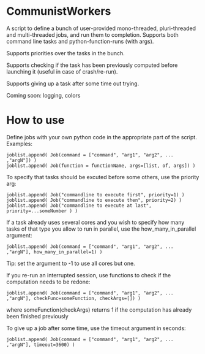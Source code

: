# CommunistWorkers
A script to define a bunch of user-provided mono-threaded, pluri-threaded and multi-threaded jobs, and run them to completion.
Supports both command line tasks and python-function-runs (with args).

Supports priorities over the tasks in the bunch.

Supports checking if the task has been previously computed before launching it (useful in case of crash/re-run).

Supports giving up a task after some time out trying.

Coming soon: logging, colors

# How to use
Define jobs with your own python code in the appropriate part of the script.
Examples:

```
joblist.append( Job(command = ["command", "arg1", "arg2", ... ,"argN"]) )
joblist.append( Job(function = functionName, args=[list, of, args]) )
```

To specify that tasks should be excuted before some others, use the priority arg:

```
joblist.append( Job("commandline to execute first", priority=1) )
joblist.append( Job("commandline to execute then", priority=2) )
joblist.append( Job("commandline to execute at last", priority=...someNumber ) )
```

If a task already uses several cores and you wish to specify how many tasks of that type you allow to run in parallel, use the how_many_in_parallel argument:
```
joblist.append( Job(command = ["command", "arg1", "arg2", ... ,"argN"], how_many_in_parallel=1) )
```
Tip: set the argument to -1 to use all cores but one.

If you re-run an interrupted session, use functions to check if the computation needs to be redone:
```
joblist.append( Job(command = ["command", "arg1", "arg2", ... ,"argN"], checkFunc=someFunction, checkArgs=[]) )
```
where someFunction(checkArgs) returns 1 if the computation has already been finished previously

To give up a job after some time, use the timeout argument in seconds:
```
joblist.append( Job(command = ["command", "arg1", "arg2", ... ,"argN"], timeout=3600) )
```
